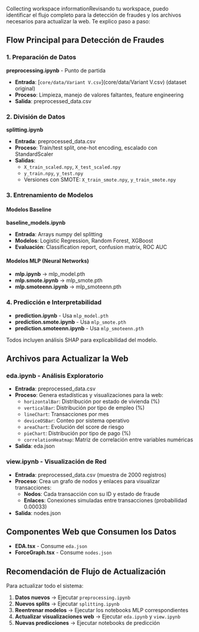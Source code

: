 Collecting workspace informationRevisando tu workspace, puedo identificar el flujo completo para la detección de fraudes y los archivos necesarios para actualizar la web. Te explico paso a paso:

## Flow Principal para Detección de Fraudes

### 1. Preparación de Datos
**preprocessing.ipynb** - Punto de partida
- **Entrada**: [`core/data/Variant V.csv`](core/data/Variant V.csv) (dataset original)
- **Proceso**: Limpieza, manejo de valores faltantes, feature engineering
- **Salida**: preprocessed_data.csv

### 2. División de Datos
**splitting.ipynb**
- **Entrada**: preprocessed_data.csv
- **Proceso**: Train/test split, one-hot encoding, escalado con StandardScaler
- **Salidas**: 
  - `X_train_scaled.npy`, `X_test_scaled.npy`
  - `y_train.npy`, `y_test.npy`
  - Versiones con SMOTE: `X_train_smote.npy`, `y_train_smote.npy`

### 3. Entrenamiento de Modelos

#### Modelos Baseline
**baseline_models.ipynb**
- **Entrada**: Arrays numpy del splitting
- **Modelos**: Logistic Regression, Random Forest, XGBoost
- **Evaluación**: Classification report, confusion matrix, ROC AUC

#### Modelos MLP (Neural Networks)
- **mlp.ipynb** → mlp_model.pth
- **mlp.smote.ipynb** → mlp_smote.pth  
- **mlp.smoteenn.ipynb** → mlp_smoteenn.pth

### 4. Predicción e Interpretabilidad
- **prediction.ipynb** - Usa `mlp_model.pth`
- **prediction.smote.ipynb** - Usa `mlp_smote.pth`
- **prediction.smoteenn.ipynb** - Usa `mlp_smoteenn.pth`

Todos incluyen análisis SHAP para explicabilidad del modelo.

## Archivos para Actualizar la Web

### **eda.ipynb** - Análisis Exploratorio
- **Entrada**: preprocessed_data.csv
- **Proceso**: Genera estadísticas y visualizaciones para la web:
  - `horizontalBar`: Distribución por estado de vivienda (%)
  - `verticalBar`: Distribución por tipo de empleo (%)  
  - `lineChart`: Transacciones por mes
  - `deviceOSBar`: Conteo por sistema operativo
  - `areaChart`: Evolución del score de riesgo
  - `pieChart`: Distribución por tipo de pago (%)
  - `correlationHeatmap`: Matriz de correlación entre variables numéricas
- **Salida**: eda.json

### **view.ipynb** - Visualización de Red
- **Entrada**: preprocessed_data.csv (muestra de 2000 registros)
- **Proceso**: Crea un grafo de nodos y enlaces para visualizar transacciones:
  - **Nodos**: Cada transacción con su ID y estado de fraude
  - **Enlaces**: Conexiones simuladas entre transacciones (probabilidad 0.00033)
- **Salida**: nodes.json

## Componentes Web que Consumen los Datos

- **EDA.tsx** - Consume `eda.json`
- **ForceGraph.tsx** - Consume `nodes.json`

## Recomendación de Flujo de Actualización

Para actualizar todo el sistema:

1. **Datos nuevos** → Ejecutar `preprocessing.ipynb`
2. **Nuevos splits** → Ejecutar `splitting.ipynb`  
3. **Reentrenar modelos** → Ejecutar los notebooks MLP correspondientes
4. **Actualizar visualizaciones web** → Ejecutar `eda.ipynb` y `view.ipynb`
5. **Nuevas predicciones** → Ejecutar notebooks de predicción
